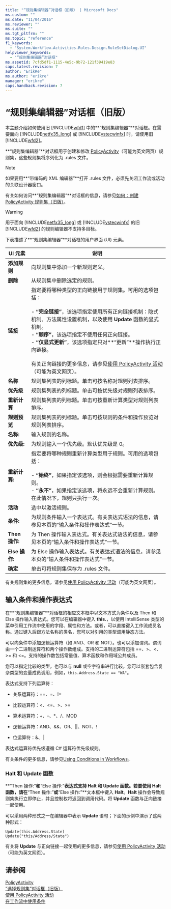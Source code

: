 ```yaml
---
title: "“规则集编辑器”对话框（旧版） | Microsoft Docs"
ms.custom: ""
ms.date: "11/04/2016"
ms.reviewer: ""
ms.suite: ""
ms.tgt_pltfrm: ""
ms.topic: "reference"
f1_keywords: 
  - "System.Workflow.Activities.Rules.Design.RuleSetDialog.UI"
helpviewer_keywords: 
  - "“规则集编辑器”对话框"
ms.assetid: 7cfd5df1-1115-4e5c-9b72-121f39419e83
caps.latest.revision: 7
author: "ErikRe"
ms.author: "erikre"
manager: "erikre"
caps.handback.revision: 7
---
```

# “规则集编辑器”对话框（旧版）
本主题介绍如何使用旧 [!INCLUDE[wfd1](../workflow-designer/includes/wfd1_md.md)] 中的**“规则集编辑器”**对话框。在需要面向 [!INCLUDE[netfx35_long](../workflow-designer/includes/netfx35_long_md.md)] 或 [!INCLUDE[vstecwinfx](../workflow-designer/includes/vstecwinfx_md.md)] 时，请使用旧 [!INCLUDE[wfd2](../workflow-designer/includes/wfd2_md.md)]。  
  
 **“规则集编辑器”**对话框用于创建和修改 [PolicyActivity](http://go.microsoft.com/fwlink?LinkID=65019)（可能为英文网页）规则集，这些规则集将序列化为 .rules 文件。  
  
> [!NOTE]
>  如果要用**“带编码的 XML 编辑器”**打开 .rules 文件，必须先关闭工作流或活动的关联设计器窗口。  
  
 有关如何访问**“规则集编辑器”**对话框的信息，请参见[如何：创建 PolicyActivity 规则集（旧版）](../workflow-designer/how-to-create-a-policyactivity-rule-set-legacy.md)。  
  
> [!WARNING]
>  用于面向 [!INCLUDE[netfx35_long](../workflow-designer/includes/netfx35_long_md.md)] 或 [!INCLUDE[vstecwinfx](../workflow-designer/includes/vstecwinfx_md.md)] 的旧 [!INCLUDE[wfd2](../workflow-designer/includes/wfd2_md.md)] 的规则编辑器不支持多目标。  
  
 下表描述了**“规则集编辑器”**对话框的用户界面 \(UI\) 元素。  
  
|UI 元素|说明|  
|-----------|--------|  
|**添加规则**|向规则集中添加一个新规则定义。|  
|**删除**|从规则集中删除选定的规则。|  
|**链接**|指定要将哪种类型的正向链接用于规则集。可用的选项包括：<br /><br /> -   **“完全链接”**，该选项指定使用所有正向链接机制：隐式机制、方法属性设置机制，以及使用 **Update** 函数的显式机制。<br />-   **“顺序”**，该选项指定不使用任何正向链接。<br />-   **“仅显式更新”**，该选项指定只对**“更新”**操作执行正向链接。<br /><br /> 有关正向链接的更多信息，请参见[使用 PolicyActivity 活动](http://go.microsoft.com/fwlink?LinkID=65004)（可能为英文网页）。|  
|**名称**|规则集列表的列标题。单击可按名称对规则列表排序。|  
|**优先级**|规则集列表的列标题。单击可按优先级对规则列表排序。|  
|**重新计算**|规则集列表的列标题。单击可按重新计算类型对规则列表排序。|  
|**规则预览**|规则集列表的列标题。单击可按规则的条件和操作预览对规则列表排序。|  
|**名称:**|输入规则的名称。|  
|**优先级:**|为规则输入一个优先级。默认优先级是 0。|  
|**重新计算:**|指定要将哪种规则重新计算类型用于规则。可用的选项包括：<br /><br /> -   **“始终”**，如果指定该选项，则会根据需要重新计算规则。<br />-   **“永不”**，如果指定该选项，将永远不会重新计算规则。在此情况下，规则只执行一次。|  
|**活动**|选中以激活规则。|  
|**条件:**|为规则条件输入一个表达式。有关表达式语法的信息，请参见本页的“输入条件和操作表达式”一节。|  
|**Then 操作:**|为 Then 操作输入表达式。有关表达式语法的信息，请参见本页的“输入条件和操作表达式”一节。|  
|**Else 操作:**|为 Else 操作输入表达式。有关表达式语法的信息，请参见本页的“输入条件和操作表达式”一节。|  
|**确定**|单击可将规则集保存为 .rules 文件。|  
  
 有关规则集的更多信息，请参见[使用 PolicyActivity 活动](http://go.microsoft.com/fwlink?LinkID=65004)（可能为英文网页）。  
  
## 输入条件和操作表达式  
 在**“规则集编辑器”**对话框的相应文本框中以文本方式为条件以及 Then 和 Else 操作输入表达式。您可以在编辑器中键入 **this.**，以使用 IntelliSense 类型的菜单引用工作流中使用的字段、属性和方法。或者，可以直接键入工作流成员名称。通过键入后跟方法名称的类名，您可以对引用的类型调用静态方法。  
  
 可以向条件中添加逻辑运算符（如 AND、OR 和 NOT）。也可以添加谓词。谓词由一个二进制运算符和两个操作数组成。支持的二进制运算符包括 \=\=、\>、\<、\>\= 和 \<\=。支持的操作数包括常量值、算术函数和作用域公共成员。  
  
 您可以指定比较的类型，也可以与 **null** 或空字符串进行比较。您可以嵌套包含复杂类型的变量成员调用，例如，`this.Address.State == "WA"`。  
  
 表达式支持下列运算符：  
  
-   关系运算符：\=\=、\=、\!\=  
  
-   比较运算符：\<、\<\=、\>、\>\=  
  
-   算术运算符：\+、\-、\*、\/、MOD  
  
-   逻辑运算符：AND、&&、OR、&#124;&#124;、NOT、\!  
  
-   位运算符：&、&#124;  
  
 表达式运算符优先级遵循 C\# 运算符优先级规则。  
  
 有关条件的更多信息，请参见[Using Conditions in Workflows](http://msdn.microsoft.com/zh-cn/541211f5-d382-4810-894f-71f00b34fa77)。  
  
### Halt 和 Update 函数  
 **“Then 操作:”**和**“Else 操作:”**表达式支持 **Halt** 和 **Update** 函数。若要使用 **Halt** 函数，请在**“Then 操作:”**或**“Else 操作:”**文本框中键入 **Halt**。**Halt** 操作会导致规则集执行立即停止，并且控制权将返回到调用代码。将 **Update** 函数与正向链接一起使用。  
  
 可以采用两种形式之一在编辑器中表示 **Update** 语句；下面的示例中演示了这两种形式：  
  
```  
Update(this.Address.State)  
Update("this/Address/State")  
```  
  
 有关将 **Update** 与正向链接一起使用的更多信息，请参见[使用 PolicyActivity 活动](http://go.microsoft.com/fwlink?LinkID=65004)（可能为英文网页）。  
  
## 请参阅  
 [PolicyActivity](http://go.microsoft.com/fwlink?LinkID=65019)   
 [“选择规则集”对话框（旧版）](../workflow-designer/select-rule-set-dialog-box-legacy.md)   
 [使用 PolicyActivity 活动](http://go.microsoft.com/fwlink?LinkID=65004)   
 [在工作流中使用条件](http://go.microsoft.com/fwlink?LinkID=65009)